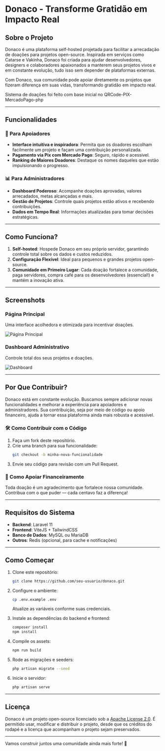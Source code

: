 
# Donaco - Transforme Gratidão em Impacto Real

## Sobre o Projeto

Donaco é uma plataforma self-hosted projetada para facilitar a arrecadação de doações para projetos open-source. Inspirada em serviços como Catarse e Vakinha, Donaco foi criada para ajudar desenvolvedores, designers e colaboradores apaixonados a manterem seus projetos vivos e em constante evolução, tudo isso sem depender de plataformas externas.

Com Donaco, sua comunidade pode apoiar diretamente os projetos que fizeram diferença em suas vidas, transformando gratidão em impacto real.

Sistema de doações foi feito com base inicial no QRCode-PIX-MercadoPago-php


---

## Funcionalidades

### 🎯 **Para Apoiadores**
- **Interface intuitiva e inspiradora**: Permita que os doadores escolham facilmente um projeto e façam uma contribuição personalizada.
- **Pagamento via Pix com Mercado Pago**: Seguro, rápido e acessível.
- **Ranking de Maiores Doadores**: Destaque os nomes daqueles que estão impulsionando o progresso.

### 📊 **Para Administradores**
- **Dashboard Poderoso**: Acompanhe doações aprovadas, valores arrecadados, metas alcançadas e mais.
- **Gestão de Projetos**: Controle quais projetos estão ativos e recebendo contribuições.
- **Dados em Tempo Real**: Informações atualizadas para tomar decisões estratégicas.

---

## Como Funciona?

1. **Self-hosted**: Hospede Donaco em seu próprio servidor, garantindo controle total sobre os dados e custos reduzidos.
2. **Configuração Flexível**: Ideal para pequenos e grandes projetos open-source.
3. **Comunidade em Primeiro Lugar**: Cada doação fortalece a comunidade, paga servidores, compra café para os desenvolvedores (essencial!) e mantém a inovação ativa.

---

## Screenshots

### Página Principal
Uma interface acolhedora e otimizada para incentivar doações.

![Página Principal](https://github.com/user-attachments/assets/e0f6e342-24a3-47e8-acf6-fefb5046bf20)


### Dashboard Administrativo
Controle total dos seus projetos e doações.

![Dashboard](https://github.com/user-attachments/assets/cf3b7657-29e1-4ffb-971a-dcae324976e7)


---

## Por Que Contribuir?

Donaco está em constante evolução. Buscamos sempre adicionar novas funcionalidades e melhorar a experiência para apoiadores e administradores. Sua contribuição, seja por meio de código ou apoio financeiro, ajuda a tornar essa plataforma ainda mais robusta e acessível.

### 🛠 Como Contribuir com o Código
1. Faça um fork deste repositório.
2. Crie uma branch para sua funcionalidade:
   ```bash
   git checkout -b minha-nova-funcionalidade
   ```
3. Envie seu código para revisão com um Pull Request.

### 💖 Como Apoiar Financeiramente
Toda doação é um agradecimento que fortalece nossa comunidade. Contribua com o que puder — cada centavo faz a diferença!

---

## Requisitos do Sistema

- **Backend**: Laravel 11
- **Frontend**: ViteJS + TailwindCSS
- **Banco de Dados**: MySQL ou MariaDB
- **Outros**: Redis (opcional, para cache e notificações)

---

## Como Começar

1. Clone este repositório:
   ```bash
   git clone https://github.com/seu-usuario/donaco.git
   ```

2. Configure o ambiente:
   ```bash
   cp .env.example .env
   ```
   Atualize as variáveis conforme suas credenciais.

3. Instale as dependências do backend e frontend:
   ```bash
   composer install
   npm install
   ```

4. Compile os assets:
   ```bash
   npm run build
   ```

5. Rode as migrações e seeders:
   ```bash
   php artisan migrate --seed
   ```

6. Inicie o servidor:
   ```bash
   php artisan serve
   ```

---

## Licença

Donaco é um projeto open-source licenciado sob a [Apache License 2.0](./LICENSE). É permitido usar, modificar e distribuir o projeto, desde que os créditos do rodapé e a licença que acompanham o projeto sejam preservados.

---

Vamos construir juntos uma comunidade ainda mais forte! 🚀
